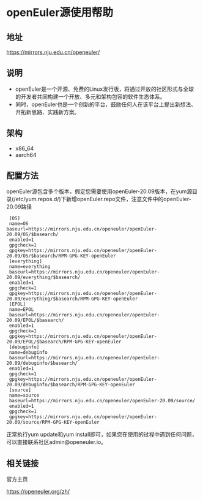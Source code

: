 # openEuler源使用帮助

## 地址

<https://mirrors.nju.edu.cn/openeuler/>

## 说明

- openEuler是一个开源、免费的Linux发行版，将通过开放的社区形式与全球的开发者共同构建一个开放、多元和架构包容的软件生态体系。
- 同时，openEuler也是一个创新的平台，鼓励任何人在该平台上提出新想法、开拓新思路、实践新方案。

## 架构

-   x86_64
-   aarch64

## 配置方法

openEuler源包含多个版本，假定您需要使用openEuler-20.09版本，在yum源目录(/etc/yum.repos.d/)下新增openEuler.repo文件，注意文件中的openEuler-20.09路径

     [OS]
     name=OS
    baseurl=https://mirrors.nju.edu.cn/openeuler/openEuler-20.09/OS/$basearch/
     enabled=1
     gpgcheck=1
     gpgkey=https://mirrors.nju.edu.cn/openeuler/openEuler-20.09/OS/$basearch/RPM-GPG-KEY-openEuler
     [everything]
     name=everything
     baseurl=https://mirrors.nju.edu.cn/openeuler/openEuler-20.09/everything/$basearch/
     enabled=1
     gpgcheck=1
     gpgkey=https://mirrors.nju.edu.cn/openeuler/openEuler-20.09/everything/$basearch/RPM-GPG-KEY-openEuler
     [EPOL]
     name=EPOL
     baseurl=https://mirrors.nju.edu.cn/openeuler/openEuler-20.09/EPOL/$basearch/
     enabled=1
     gpgcheck=1
     gpgkey=https://mirrors.nju.edu.cn/openeuler/openEuler-20.09/EPOL/$basearch/RPM-GPG-KEY-openEuler
     [debuginfo]
     name=debuginfo
     baseurl=https://mirrors.nju.edu.cn/openeuler/openEuler-20.09/debuginfo/$basearch/
     enabled=1
     gpgcheck=1
     gpgkey=https://mirrors.nju.edu.cn/openeuler/openEuler-20.09/debuginfo/$basearch/RPM-GPG-KEY-openEuler
     [source]
     name=source
     baseurl=https://mirrors.nju.edu.cn/openeuler/openEuler-20.09/source/
     enabled=1
     gpgcheck=1
     gpgkey=https://mirrors.nju.edu.cn/openeuler/openEuler-20.09/source/RPM-GPG-KEY-openEuler

正常执行yum update和yum
 install即可，如果您在使用的过程中遇到任何问题，可以直接联系社区admin\@openeuler.io。

## 相关链接

官方主页

  <https://openeuler.org/zh/>
